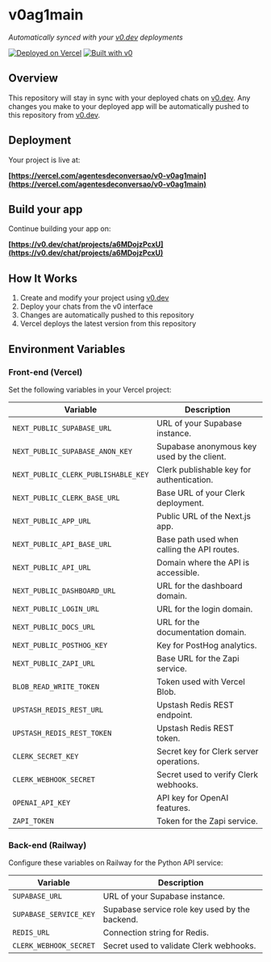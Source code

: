 # v0ag1main

*Automatically synced with your [v0.dev](https://v0.dev) deployments*

[![Deployed on Vercel](https://img.shields.io/badge/Deployed%20on-Vercel-black?style=for-the-badge&logo=vercel)](https://vercel.com/agentesdeconversao/v0-v0ag1main)
[![Built with v0](https://img.shields.io/badge/Built%20with-v0.dev-black?style=for-the-badge)](https://v0.dev/chat/projects/a6MDojzPcxU)

## Overview

This repository will stay in sync with your deployed chats on [v0.dev](https://v0.dev).
Any changes you make to your deployed app will be automatically pushed to this repository from [v0.dev](https://v0.dev).

## Deployment

Your project is live at:

**[https://vercel.com/agentesdeconversao/v0-v0ag1main](https://vercel.com/agentesdeconversao/v0-v0ag1main)**

## Build your app

Continue building your app on:

**[https://v0.dev/chat/projects/a6MDojzPcxU](https://v0.dev/chat/projects/a6MDojzPcxU)**

## How It Works

1. Create and modify your project using [v0.dev](https://v0.dev)
2. Deploy your chats from the v0 interface
3. Changes are automatically pushed to this repository
4. Vercel deploys the latest version from this repository

## Environment Variables

### Front-end (Vercel)

Set the following variables in your Vercel project:

| Variable | Description |
| -------- | ----------- |
| `NEXT_PUBLIC_SUPABASE_URL` | URL of your Supabase instance. |
| `NEXT_PUBLIC_SUPABASE_ANON_KEY` | Supabase anonymous key used by the client. |
| `NEXT_PUBLIC_CLERK_PUBLISHABLE_KEY` | Clerk publishable key for authentication. |
| `NEXT_PUBLIC_CLERK_BASE_URL` | Base URL of your Clerk deployment. |
| `NEXT_PUBLIC_APP_URL` | Public URL of the Next.js app. |
| `NEXT_PUBLIC_API_BASE_URL` | Base path used when calling the API routes. |
| `NEXT_PUBLIC_API_URL` | Domain where the API is accessible. |
| `NEXT_PUBLIC_DASHBOARD_URL` | URL for the dashboard domain. |
| `NEXT_PUBLIC_LOGIN_URL` | URL for the login domain. |
| `NEXT_PUBLIC_DOCS_URL` | URL for the documentation domain. |
| `NEXT_PUBLIC_POSTHOG_KEY` | Key for PostHog analytics. |
| `NEXT_PUBLIC_ZAPI_URL` | Base URL for the Zapi service. |
| `BLOB_READ_WRITE_TOKEN` | Token used with Vercel Blob. |
| `UPSTASH_REDIS_REST_URL` | Upstash Redis REST endpoint. |
| `UPSTASH_REDIS_REST_TOKEN` | Upstash Redis REST token. |
| `CLERK_SECRET_KEY` | Secret key for Clerk server operations. |
| `CLERK_WEBHOOK_SECRET` | Secret used to verify Clerk webhooks. |
| `OPENAI_API_KEY` | API key for OpenAI features. |
| `ZAPI_TOKEN` | Token for the Zapi service. |

### Back-end (Railway)

Configure these variables on Railway for the Python API service:

| Variable | Description |
| -------- | ----------- |
| `SUPABASE_URL` | URL of your Supabase instance. |
| `SUPABASE_SERVICE_KEY` | Supabase service role key used by the backend. |
| `REDIS_URL` | Connection string for Redis. |
| `CLERK_WEBHOOK_SECRET` | Secret used to validate Clerk webhooks. |
